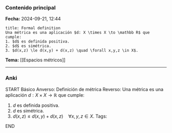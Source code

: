 ### Contenido principal

**Fecha:** 2024-09-21, 12:44

```ad-formal
title: Formal definition
Una métrica es una aplicación $d: X \times X \to \mathbb R$ que cumple:
1. $d$ es definida positiva.
2. $d$ es simétrica.
3. $d(x,z) \le d(x,y) + d(x,z) \quad \forall x,y,z \in X$.
```

**Tema:** [[Espacios métricos]]

---
### Anki

START
Básico
Anverso: Definición de métrica
Reverso: Una métrica es una aplicación $d: X \times X \to \mathbb R$ que cumple:
1. $d$ es definida positiva.
2. $d$ es simétrica.
3. $d(x,z) \le d(x,y) + d(x,z) \quad \forall x,y,z \in X$.
Tags:
<!--ID: 1727083427842-->
END
